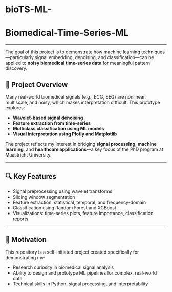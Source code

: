# bioTS-ML-

# Biomedical-Time-Series-ML
----------------------------------------------------------------------------------------------------------------------------------------------------------------------------------------


The goal of this project is to demonstrate how machine learning techniques—particularly signal embedding, denoising, and classification—can be applied to **noisy biomedical time-series data** for meaningful pattern discovery.

## 🚀 Project Overview

Many real-world biomedical signals (e.g., ECG, EEG) are nonlinear, multiscale, and noisy, which makes interpretation difficult. This prototype explores:

- **Wavelet-based signal denoising**
- **Feature extraction from time-series**
- **Multiclass classification using ML models**
- **Visual interpretation using Plotly and Matplotlib**

The project reflects my interest in bridging **signal processing**, **machine learning**, and **healthcare applications**—a key focus of the PhD program at Maastricht University.

---

## 🔍 Key Features

- Signal preprocessing using wavelet transforms
- Sliding window segmentation
- Feature extraction: statistical, temporal, and frequency-domain
- Classification using Random Forest and XGBoost
- Visualizations: time-series plots, feature importance, classification reports

---

## 🧠 Motivation

This repository is a self-initiated project created specifically for demonstrating my:
- Research curiosity in biomedical signal analysis
- Ability to design and prototype ML pipelines for complex, real-world data
- Technical skills in Python, signal processing, and interpretability



